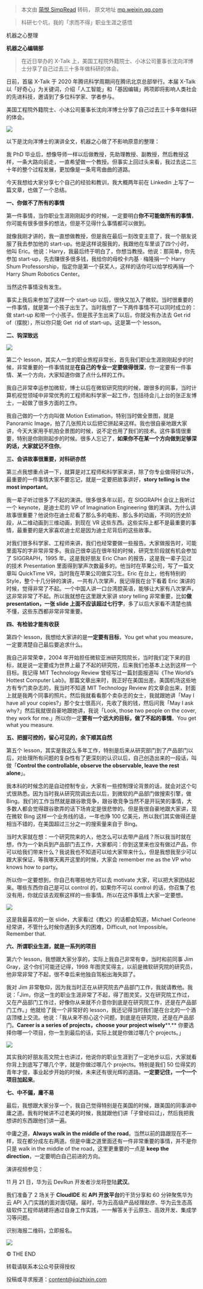 > 本文由 [简悦 SimpRead](http://ksria.com/simpread/) 转码， 原文地址 [mp.weixin.qq.com](https://mp.weixin.qq.com/s/KaCuyO6F3cfzZjSmT8H2fA)

> 科研七个坑，我的「求而不得」职业生涯之感悟

机器之心整理

**机器之心编辑部**

> 在近日举办的 X-Talk 上，美国工程院外籍院士、小冰公司董事长沈向洋博士分享了自己过去三十多年做科研的体会。

日前，首届 X-Talk 于 2020 年腾讯科学周期间在腾讯北京总部举行。本届 X-Talk 以「好奇心」为关键词，介绍「人工智能」和「基因编辑」两项即将影响人类社会的先进科技，邀请到了多位科学家、学者参与。

美国工程院外籍院士、小冰公司董事长沈向洋博士分享了自己过去三十多年做科研的体会。

![](https://mmbiz.qpic.cn/mmbiz_png/KmXPKA19gWibd6apsQa2N6KAMWDRkHEPk9icvXwsvTcDRgkRDIpjO8EpnicOHA2eibutP5EtYMPibba5Rrib0siaeicEOA/640?wx_fmt=png)

以下是沈向洋博士的演讲全文，机器之心做了不影响原意的整理：

我 PhD 毕业后，想像导师一样以后做教授，先助理教授、副教授，然后教授这样，一条大路向前走，一直希望做一个教授。但事实上回过头来看，我过去这二三十年的整个过程发展，更加像是一条弯弯曲曲的道路。

今天我想给大家分享七个自己的经验和教训，我大概两年前在 Linkedin 上写了一篇文章，也做了一个总结。

**一、你做不了所有的事情**

第一件事情，当你职业生涯刚刚起步的时候，一定要明白**你不可能做所有的事情**，你可能有很多很多的想法，但是不见得什么事情都可以做到。

就像我刚才讲的，我一直想做教授，但是我在最后一刻改变主意了，我一个朋友说服了我去参加他的 start-up。他是这样说服我的，我跟他在车里谈了四个小时，他叫 Eric。他说：Harry，我最后终于明白了，你想当教授。他说：那简单，你先参加 start-up，先去赚很多很多钱，我给你的母校卡内基 · 梅隆捐一个 Harry Shum Professorship，指定你是第一个获奖人，这样的话你可以给学校再捐一个 Harry Shum Robotics Center。

当然这件事情没有发生。

事实上我后来参加了这样一个 start-up 以后，很快又加入了微软。当时很重要的一件事情，就是第一个孩子出生了。当时我想了一下两件事情不可以同时成立的：做 start-up 和带一个小孩子。但是孩子生出来了以后，你就没有办法去 Get rid of（摆脱），所以你只能 Get  rid of start-up。这是第一个 lesson。

**二、钩深致远**

![](https://mmbiz.qpic.cn/mmbiz_png/KmXPKA19gWibd6apsQa2N6KAMWDRkHEPkOMm7UoFFPqIqWN0wB5HxdPBwPC2Lgwo8MOBRB90S4tPzQyJzlvBErg/640?wx_fmt=png)

第二个 lesson，其实人一生的职业旅程非常长，首先我们职业生涯刚刚起步的时候，非常重要的一件事情就是**在自己的专业一定要做得很深**，你一定要有一件事情、某一个方向，大家知道你做了点什么样的工作。

我自己非常幸运参加微软，博士以后在微软研究院的时候，跟很多的同事，当时计算机视觉领域中非常优秀的工程师和科学家一起工作，包括待会儿上台的张正友博士，一起做了很多方面的工作。

我自己做的一个方向叫做 Motion Estimation，特别当时做全景图，就是 Panoramic Image，拍了几张照片以后把它拼起来这样。我也很自豪地跟大家讲，今天大家用手机拍全景图的时候，说不定也用了我们的技术。这件事情很重要，特别是你刚刚起步的时候。很多人忘记了，**如果你不在某一个方向做到足够深的话，大家就记不住你**。

**三、会讲故事很重要，对科研亦然**

第三点我想重点讲一下，就算是对工程师和科学家来讲，除了你专业做得好以外，最重要的一件事情大家不要忘记，就是一定要把故事讲好，**story telling is the most important**。

我一辈子听过很多了不起的演讲。很多很多年以前，在 SIGGRAPH 会议上我听过一个 keynote，是迪士尼的 VP of Imagination Engineering 做的演讲。为什么讲故事很重要？他说你在迪士尼看了那么多的电影、那么多的动画，不同的历史阶段，从二维动画到三维动画，到现在 VR 这些东西。这些实际上都不是最重要的事情，最重要的是大家喜欢迪士尼是因为迪士尼背后的这些故事。

对我们很多科学家、工程师来讲，我们也经常要做一些报告。大家做报告时，可能里面写的字非常非常多。我自己很幸运在很年轻的时候，研究生阶段就有机会参加了 SIGGRAPH，1995 年。这是我好朋友 Eric Chan 的报告，这是我一辈子见过的技术 Presentation 里面得到掌声次数最多的。他当时在苹果公司，写了一篇文章叫 QuickTime VR，当时我在苹果公司做实习生。Eric 在台上，他有特别的 Style，整个十几分钟的演讲，一共有八次掌声，我记得我在台下看着 Eric 演讲的时候，觉得非常了不起。一个中国人讲一口台湾腔英语，能够让大家有八次掌声，这非常非常了不起。所以我就想在这里跟大家讲 story telling 非常重要，比如**做 presentation，一张 slide 上面不应该超过七行字**，多了以后大家看不清楚也搞不懂，这些东西都非常非常重要。

**四、有检验才能有收获**

第四个 lesson，我想给大家讲的是**一定要有目标**，You get what you measure，一定要清楚自己最后要追求什么。

我自己非常荣幸，2004 年开始担任微软亚洲研究院院长，当时我们定下来的目标，就是说一定要成为世界上最了不起的研究院，后来我们也基本上达到这样一个目标。我记得 MIT Technology Review 曾经写过一篇封面报道叫《The World’s Hottest Computer Lab》。那篇文章出来时，我正好在美国出差。美国机场这些地方有专门卖杂志的，我当时不知道 MIT Technology Review 的文章会出来，封面上就是我两个同事的照片。然后我就看看那个卖杂志的女士，我就跟她讲「May I have all your copies?」那个女士很高兴，先收了我的钱，然后问我「May I ask why?」然后我就很自豪地跟她讲，我说「Look, those two people on the cover, they work for me.」所以你一定**要有一个远大的目标，做了不起的事情**。You get what you measure.

**五、把握可控的，留心可见的，余下顺其自然**

第五个 lesson，其实是我这么多年工作，特别是后来从研究部门到了产品部门以后，对处理所有问题的复杂性有了更深刻的认识以后，自己创造出来的一段话，叫做「**Control the controllable, observe the observable, leave the rest alone**」。

我本科的时候念的是自动控制专业，大家有一些控制理论背景的话，就会对这个句式很熟悉。因为当时我从研究院调出去以后，到微软的产品部门做搜索引擎，做 Bing。我们的工作当然就是跟谷歌竞争，跟谷歌竞争当然不是开玩笑的事情，大多数人都会觉得跟谷歌弄的话下场肯定是很悲惨的。但是我很自豪地跟大家讲，现在微软 Bing 这样一个业务线的话，一年也挣 100 亿美元，所以我们其实做得还是相当不错的，在美国超过三分之一的搜索量来自于 Bing。

当时大家就在想：一个研究院来的人，他怎么可以去带产品线？所以我当时就在想，作为一个新兵到产品部门去工作，大家都问：你到这里来也没有做过产品，你可以给我们带来什么？我说我也不知道可以给大家带来什么，但是我想我至少可以跟大家保证，等我哪天离开这里的时候，大家会 remember me as the VP who knows how to party。

所以你一定要想到，你自己有哪些地方可以去 motivate 大家，可以把大家团结起来。哪些东西你自己是可以 control 的，如果你不可以 control 的话，你召集了也没有用，你就应该去观察这样的一些事情。所以在这件事情上大家一定要想。

![](https://mmbiz.qpic.cn/mmbiz_png/KmXPKA19gWibd6apsQa2N6KAMWDRkHEPkUZD4VmIdvWjZ6F6OukX94k0xE0YPJBHjocwPon57nJg7LaNkgsUHxg/640?wx_fmt=png)

这是我最喜欢的一张 slide，大家看过《教父》的话都会知道，Michael Corleone 经常讲，不管什么时候你遇到多大的困难，Difficult, not Impossible。Remember that.

**六、所谓职业生涯，就是一系列的项目**

第六个 lesson，我想跟大家分享的，实际上我自己非常有幸，当时和前同事 Jim Gray，这个你们可能还记得，1998 年图灵奖得主，以前是微软研究院的研究员，他非常非常了不起，很不幸后来他独自驾船出海失踪了。

我对 Jim 非常敬仰，因为我当时正在从研究院去产品部门工作，我就请教他。我说：「Jim，你这一生的职业生涯非常了不起，得了图灵奖，又在研究院工作过，又在产品部门工作过，好像你从来就不介意你到底是在研究院工作，还是在产品部门工作。」他就给了我一个非常好的 lesson，我还记得当时我们是在台北的一个酒店顶楼上交流。他说：「我从来不担心这个问题，到底是在研究院，还是在产品部门。**Career is a series of projects，choose your project wisely****.** 你要选择你哪一个项目，你一生到最后的话，实际上就是你做过哪几个 projects。」

![](https://mmbiz.qpic.cn/mmbiz_png/KmXPKA19gWibd6apsQa2N6KAMWDRkHEPkHxhSRg989WdibhGfwTI3Ir1m1wsic9xWaolco3Qyqicaibsibx0YkT0TAXA/640?wx_fmt=png)

其实我的好朋友高文院士也讲过，他说你的职业生涯到了一定地步以后，大家就看你背上到底写了哪几个字，就是你做过哪几个 projects。特别是我们 50 位得奖的青年才俊，事业起步开始的时候，未来还有很光辉的道路。**一定要记住，一个一个项目加起来**。

**七、中不偏，庸不易**

最后，我想跟大家分享一个，我自己觉得特别是在美国的时候，跟美国的同事讲中庸之道。我有时候讲不过老美的时候，我就跟他们讲「子曾经曰过」，然后我把我想讲的东西跟他们讲一遍。

中庸之道，**Always walk in the middle of the road**。当然以前的路跟现在不一样，现在都分成左右两道。但是中庸之道里面还有一件非常重要的事情，并不是你只是 walk in the middle of the road，这里更重要的一点是 **keep the direction**，一定要明白自己前进的方向。

演讲视频参见：

11 月 21 日，华为云 DevRun 开发者沙龙将登陆**武汉**。

我们准备了 2 场关于 **CloudIDE** 和 **API 开放平台**的干货分享和 60 分钟聚焦华为云 API 入门实践的面对面切磋。届时，华为云高级产品经理赵彦、华为云生态高级软件工程师胡建将通过自身工作实践，一一解答关于云原生、高效开发、集成学习等问题。

识别海报二维码，立即报名。

![](https://mmbiz.qpic.cn/mmbiz_png/KmXPKA19gWic4iaYBQQlMibGX7FA4iaW1yyJibfbA34ibX5O90iafdicyL5zhDnIdBmrKD7qKPJQ15RQ2Ph2xV8KYQ3WDA/640?wx_fmt=png)

© THE END 

转载请联系本公众号获得授权

投稿或寻求报道：content@jiqizhixin.com